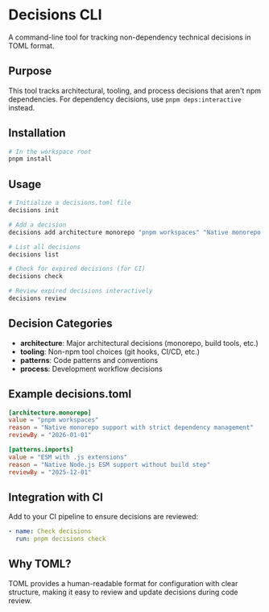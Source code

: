 # Decisions CLI

A command-line tool for tracking non-dependency technical decisions in TOML format.

## Purpose

This tool tracks architectural, tooling, and process decisions that aren't npm dependencies.
For dependency decisions, use `pnpm deps:interactive` instead.

## Installation

```bash
# In the workspace root
pnpm install
```

## Usage

```bash
# Initialize a decisions.toml file
decisions init

# Add a decision
decisions add architecture monorepo "pnpm workspaces" "Native monorepo support"

# List all decisions
decisions list

# Check for expired decisions (for CI)
decisions check

# Review expired decisions interactively
decisions review
```

## Decision Categories

- **architecture**: Major architectural decisions (monorepo, build tools, etc.)
- **tooling**: Non-npm tool choices (git hooks, CI/CD, etc.)
- **patterns**: Code patterns and conventions
- **process**: Development workflow decisions

## Example decisions.toml

```toml
[architecture.monorepo]
value = "pnpm workspaces"
reason = "Native monorepo support with strict dependency management"
reviewBy = "2026-01-01"

[patterns.imports]
value = "ESM with .js extensions"
reason = "Native Node.js ESM support without build step"
reviewBy = "2025-12-01"
```

## Integration with CI

Add to your CI pipeline to ensure decisions are reviewed:

```yaml
- name: Check decisions
  run: pnpm decisions check
```

## Why TOML?

TOML provides a human-readable format for configuration with clear structure,
making it easy to review and update decisions during code review.